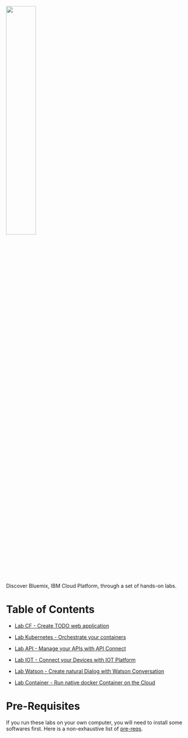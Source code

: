 <img src="./images/bluemix-logo.png" width="40%"/>

Discover Bluemix, IBM Cloud Platform, through a set of hands-on labs.

# Table of Contents

+ [Lab CF - Create TODO web application](./labs/Lab%20CF%20-%20Create%20TODO%20web%20application)

+ [Lab Kubernetes - Orchestrate your containers](./labs/Lab%Kubernetes%20-%20Orchestrate%20yyour%20docker%20containers)

+ [Lab API - Manage your APIs with API Connect](./labs/Lab%20API%20-%20Manage%20your%20APIs%20with%20API%20Connect)

+ [Lab IOT - Connect your Devices with IOT Platform](./labs/Lab%20IOT%20-%20Connect%20your%20Devices%20with%20IOT%20Platform)

+ [Lab Watson - Create natural Dialog with Watson Conversation](./labs/Lab%20Watson%20-%20Create%20natural%20Dialog%20with%20Watson%20Conversation)

+ [Lab Container - Run native docker Container on the Cloud](./labs/Lab%20Container%20-%20Run%20native%20docker%20Container%20on%20the%20Cloud)


# Pre-Requisites

If you run these labs on your own computer, you will need to install some softwares first. Here is a non-exhaustive list of [pre-reqs](./prereqs).
